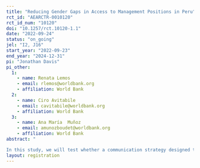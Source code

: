 ```yaml
---
title: "Reducing Gender Gaps in Access to Management Positions in Peru"
rct_id: "AEARCTR-0010120"
rct_id_num: "10120"
doi: "10.1257/rct.10120-1.1"
date: "2022-09-24"
status: "on_going"
jel: "I2, J16"
start_year: "2022-09-23"
end_year: "2024-12-31"
pi: "Jonathan Davis"
pi_other:
  1:
    - name: Renata Lemos
    - email: rlemos@worldbank.org
    - affiliation: World Bank
  2:
    - name: Ciro Avitabile
    - email: cavitabile@worldbank.org
    - affiliation: World Bank
  3:
    - name: Ana María  Muñoz
    - email: amunozboudet@worldbank.org
    - affiliation: World Bank
abstract: "
In this study, we will test whether a communication strategy designed to encourage female candidates who are eligible to apply for management positions can reduce the gender gap in school management.  Our setting is Peru’s Concurso de Acceso 2022 (henceforth, contest). This is a centralized system for allocating school management positions.  While all eligible candidates will receive the same number of messages, women in the treatment arm will receive more detailed text messages designed to encourage them to apply for the contest. In addition to the standard information, these text messages will provide information designed to encourage them to apply (e.g. emphasizing that they meet the requirements, providing examples of women who were hired in previous contests, or quotes about a women’s children being proud of her after being hired). "
layout: registration
---
```


